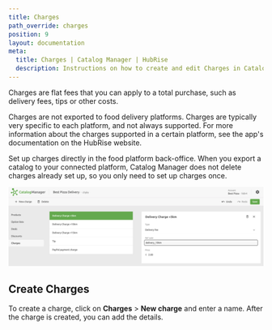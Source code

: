 ```yaml
---
title: Charges
path_override: charges
position: 9
layout: documentation
meta:
  title: Charges | Catalog Manager | HubRise
  description: Instructions on how to create and edit Charges in Catalog Manager. Synchronise catalogs between your EPOS and your apps.
---
```


Charges are flat fees that you can apply to a total purchase, such as delivery fees, tips or other costs.

Charges are not exported to food delivery platforms.
Charges are typically very specific to each platform, and not always supported.
For more information about the charges supported in a certain platform, see the app's documentation on the HubRise website.

Set up charges directly in the food platform back-office.
When you export a catalog to your connected platform, Catalog Manager does not delete charges already set up, so you only need to set up charges once.

![Catalog Manager Charges list](./images/007-2x-charges-list.png)

## Create Charges

To create a charge, click on **Charges** > **New charge** and enter a name.
After the charge is created, you can add the details.
